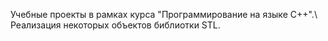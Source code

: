 Учебные проекты в рамках курса "Программирование на языке С++".\\
Реализация некоторых объектов библиотки STL.
